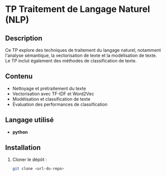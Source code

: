 # TP Traitement de Langage Naturel (NLP)

## Description
Ce TP explore des techniques de traitement du langage naturel, notamment l'analyse sémantique, la vectorisation de texte et la modélisation de texte. Le TP inclut également des méthodes de classification de texte.

## Contenu
- Nettoyage et prétraitement du texte
- Vectorisation avec TF-IDF et Word2Vec
- Modélisation et classification de texte
- Évaluation des performances de classification
## Langage utilisé 
 - **python**

## Installation
1. Cloner le dépôt : 
   ```bash
   git clone <url-du-repo>
  ```
